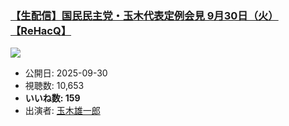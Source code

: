 ### [【生配信】国民民主党・玉木代表定例会見 9月30日（火）【ReHacQ】](https://www.youtube.com/watch?v=0J15Wy4x6eU)
[![](https://img.youtube.com/vi/0J15Wy4x6eU/sddefault.jpg)](https://www.youtube.com/watch?v=0J15Wy4x6eU)
-   公開日: 2025-09-30
-   視聴数: 10,653
-   **いいね数: 159**
-   出演者: [玉木雄一郎](/rehacq_fan/people/玉木雄一郎 "wikilink")
